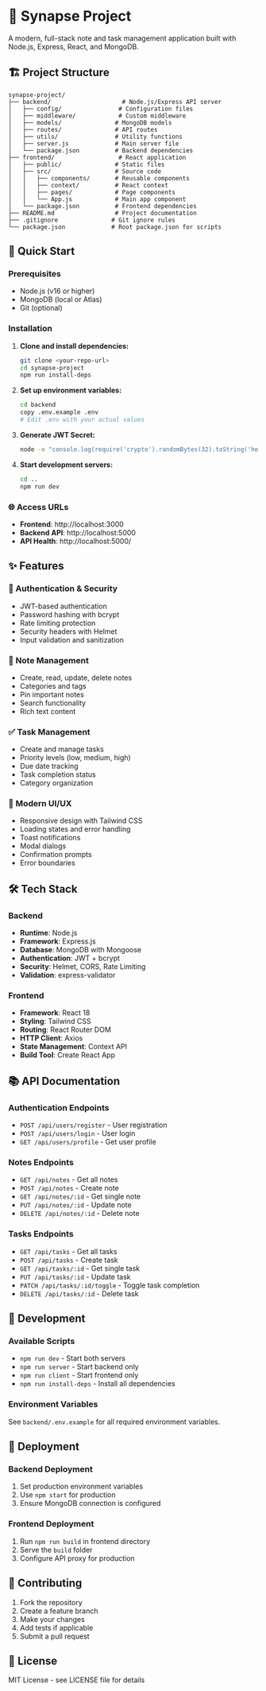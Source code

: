 # 🧠 Synapse Project

A modern, full-stack note and task management application built with Node.js, Express, React, and MongoDB.

## 🏗️ Project Structure

```
synapse-project/
├── backend/                    # Node.js/Express API server
│   ├── config/                # Configuration files
│   ├── middleware/            # Custom middleware
│   ├── models/               # MongoDB models
│   ├── routes/               # API routes
│   ├── utils/                # Utility functions
│   ├── server.js             # Main server file
│   └── package.json          # Backend dependencies
├── frontend/                  # React application
│   ├── public/               # Static files
│   ├── src/                  # Source code
│   │   ├── components/       # Reusable components
│   │   ├── context/          # React context
│   │   ├── pages/            # Page components
│   │   └── App.js            # Main app component
│   └── package.json          # Frontend dependencies
├── README.md                 # Project documentation
├── .gitignore               # Git ignore rules
└── package.json             # Root package.json for scripts
```

## 🚀 Quick Start

### Prerequisites
- Node.js (v16 or higher)
- MongoDB (local or Atlas)
- Git (optional)

### Installation

1. **Clone and install dependencies:**
   ```bash
   git clone <your-repo-url>
   cd synapse-project
   npm run install-deps
   ```

2. **Set up environment variables:**
   ```bash
   cd backend
   copy .env.example .env
   # Edit .env with your actual values
   ```

3. **Generate JWT Secret:**
   ```bash
   node -e "console.log(require('crypto').randomBytes(32).toString('hex'))"
   ```

4. **Start development servers:**
   ```bash
   cd ..
   npm run dev
   ```

### 🌐 Access URLs
- **Frontend**: http://localhost:3000
- **Backend API**: http://localhost:5000
- **API Health**: http://localhost:5000/

## ✨ Features

### 🔐 Authentication & Security
- JWT-based authentication
- Password hashing with bcrypt
- Rate limiting protection
- Security headers with Helmet
- Input validation and sanitization

### 📝 Note Management
- Create, read, update, delete notes
- Categories and tags
- Pin important notes
- Search functionality
- Rich text content

### ✅ Task Management
- Create and manage tasks
- Priority levels (low, medium, high)
- Due date tracking
- Task completion status
- Category organization

### 🎨 Modern UI/UX
- Responsive design with Tailwind CSS
- Loading states and error handling
- Toast notifications
- Modal dialogs
- Confirmation prompts
- Error boundaries

## 🛠️ Tech Stack

### Backend
- **Runtime**: Node.js
- **Framework**: Express.js
- **Database**: MongoDB with Mongoose
- **Authentication**: JWT + bcrypt
- **Security**: Helmet, CORS, Rate Limiting
- **Validation**: express-validator

### Frontend
- **Framework**: React 18
- **Styling**: Tailwind CSS
- **Routing**: React Router DOM
- **HTTP Client**: Axios
- **State Management**: Context API
- **Build Tool**: Create React App

## 📚 API Documentation

### Authentication Endpoints
- `POST /api/users/register` - User registration
- `POST /api/users/login` - User login
- `GET /api/users/profile` - Get user profile

### Notes Endpoints
- `GET /api/notes` - Get all notes
- `POST /api/notes` - Create note
- `GET /api/notes/:id` - Get single note
- `PUT /api/notes/:id` - Update note
- `DELETE /api/notes/:id` - Delete note

### Tasks Endpoints
- `GET /api/tasks` - Get all tasks
- `POST /api/tasks` - Create task
- `GET /api/tasks/:id` - Get single task
- `PUT /api/tasks/:id` - Update task
- `PATCH /api/tasks/:id/toggle` - Toggle task completion
- `DELETE /api/tasks/:id` - Delete task

## 🔧 Development

### Available Scripts
- `npm run dev` - Start both servers
- `npm run server` - Start backend only
- `npm run client` - Start frontend only
- `npm run install-deps` - Install all dependencies

### Environment Variables
See `backend/.env.example` for all required environment variables.

## 🚀 Deployment

### Backend Deployment
1. Set production environment variables
2. Use `npm start` for production
3. Ensure MongoDB connection is configured

### Frontend Deployment
1. Run `npm run build` in frontend directory
2. Serve the `build` folder
3. Configure API proxy for production

## 🤝 Contributing

1. Fork the repository
2. Create a feature branch
3. Make your changes
4. Add tests if applicable
5. Submit a pull request

## 📄 License

MIT License - see LICENSE file for details
